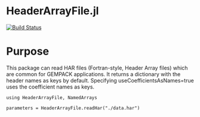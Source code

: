 # HeaderArrayFile.jl

[![Build Status](https://github.com/mivanic/HeaderArrayFile.jl/actions/workflows/CI.yml/badge.svg?branch=master)](https://github.com/mivanic/HeaderArrayFile.jl/actions/workflows/CI.yml?query=branch%3Amaster)

# Purpose 
This package can read HAR files (Fortran-style, Header Array files) which are common for GEMPACK applications. It returns a dictionary with the header names as keys by default. Specifying useCoefficientsAsNames=true uses the coefficient names as keys.


```
using HeaderArrayFile, NamedArrays

parameters = HeaderArrayFile.readHar("./data.har")
```
